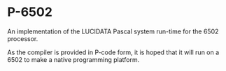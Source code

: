 # P-6502
An implementation of the LUCIDATA Pascal system run-time for the 6502 processor.

As the compiler is provided in P-code form, it is hoped that it will run on a 6502 to make a native programming platform.
